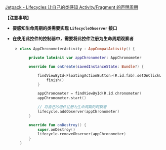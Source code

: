 [Jetpack - Lifecycles 让自己的类感知 Activity/Fragment 的声明周期](https://github.com/ovomiao/Learning/tree/main/CS/Android/jetpack-lifecycles/src/main/java/moe/maonaing/jetpack_lifecycles)

**【注意事项】**

 *  **要感知生命周期的类需要实现 `LifecycleObserver` 接口**

 *  **在使用此控件的控制器中，需要将此控件注册为生命周期观察者**

     *  ```kotlin
        class AppChronometerActivity : AppCompatActivity() {
        
            private lateinit var appChronometer: AppChronometer
        
            override fun onCreate(savedInstanceState: Bundle?) {
        
                findViewById<FloatingActionButton>(R.id.fab).setOnClickListener {
                    finish()
                }
        
                appChronometer = findViewById(R.id.chronometer)
                appChronometer.start()
        
                // 将自己的组件注册为生命周期的观察者
                lifecycle.addObserver(appChronometer)
            }
        
            override fun onDestroy() {
                super.onDestroy()
                lifecycle.removeObserver(appChronometer)
            }
        }
        ```






